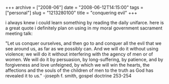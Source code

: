 +++
archive = ["2008-06"]
date = "2008-06-12T14:15:00"
tags = ["personal"]
slug = "1213280100"
title = "conquering evil"
+++

i always knew i could learn something by reading the daily unifarce. here
is a great quote i definitely plan on using in my moral government
sacrament meeting talk:

"Let us conquer ourselves, and then go to and conquer all the evil that we
see around us, as far as we possibly can. And we will do it without using
violence; we will do it without interfering with the agency of men or of
women. We will do it by persuasion, by long-suffering, by patience, and by
forgiveness and love unfeigned, by which we will win the hearts, the
affections and the souls of the children of men to the truth as God has
revealed it to us." -joseph f. smith, gospel doctrine 253-254

